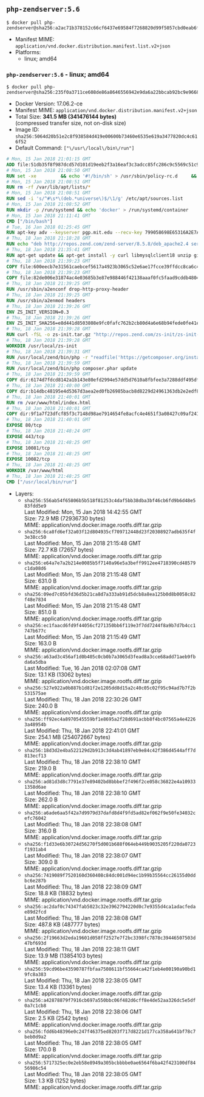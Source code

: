 ## `php-zendserver:5.6`

```console
$ docker pull php-zendserver@sha256:a2ac71b378152c66cf6437e69584f7268820d99f5057cbd0eab6f2415e426c43
```

-	Manifest MIME: `application/vnd.docker.distribution.manifest.list.v2+json`
-	Platforms:
	-	linux; amd64

### `php-zendserver:5.6` - linux; amd64

```console
$ docker pull php-zendserver@sha256:235f0a3711ce608de86a8646556942e9da6a22bbcab92bc9e96685d067f66666
```

-	Docker Version: 17.06.2-ce
-	Manifest MIME: `application/vnd.docker.distribution.manifest.v2+json`
-	Total Size: **341.5 MB (341476144 bytes)**  
	(compressed transfer size, not on-disk size)
-	Image ID: `sha256:5064d20b51e2c8f938584d419e00600b73460e6535e619a3477820dc4c616f52`
-	Default Command: `["\/usr\/local\/bin\/run"]`

```dockerfile
# Mon, 15 Jan 2018 21:01:15 GMT
ADD file:51db35f8f987dcd57d101d19eeb2f3a16eaf3c3adcc85fc286c9c5569c51c9b2 in / 
# Mon, 15 Jan 2018 21:08:50 GMT
RUN set -xe 		&& echo '#!/bin/sh' > /usr/sbin/policy-rc.d 	&& echo 'exit 101' >> /usr/sbin/policy-rc.d 	&& chmod +x /usr/sbin/policy-rc.d 		&& dpkg-divert --local --rename --add /sbin/initctl 	&& cp -a /usr/sbin/policy-rc.d /sbin/initctl 	&& sed -i 's/^exit.*/exit 0/' /sbin/initctl 		&& echo 'force-unsafe-io' > /etc/dpkg/dpkg.cfg.d/docker-apt-speedup 		&& echo 'DPkg::Post-Invoke { "rm -f /var/cache/apt/archives/*.deb /var/cache/apt/archives/partial/*.deb /var/cache/apt/*.bin || true"; };' > /etc/apt/apt.conf.d/docker-clean 	&& echo 'APT::Update::Post-Invoke { "rm -f /var/cache/apt/archives/*.deb /var/cache/apt/archives/partial/*.deb /var/cache/apt/*.bin || true"; };' >> /etc/apt/apt.conf.d/docker-clean 	&& echo 'Dir::Cache::pkgcache ""; Dir::Cache::srcpkgcache "";' >> /etc/apt/apt.conf.d/docker-clean 		&& echo 'Acquire::Languages "none";' > /etc/apt/apt.conf.d/docker-no-languages 		&& echo 'Acquire::GzipIndexes "true"; Acquire::CompressionTypes::Order:: "gz";' > /etc/apt/apt.conf.d/docker-gzip-indexes 		&& echo 'Apt::AutoRemove::SuggestsImportant "false";' > /etc/apt/apt.conf.d/docker-autoremove-suggests
# Mon, 15 Jan 2018 21:08:51 GMT
RUN rm -rf /var/lib/apt/lists/*
# Mon, 15 Jan 2018 21:08:51 GMT
RUN sed -i 's/^#\s*\(deb.*universe\)$/\1/g' /etc/apt/sources.list
# Mon, 15 Jan 2018 21:08:52 GMT
RUN mkdir -p /run/systemd && echo 'docker' > /run/systemd/container
# Mon, 15 Jan 2018 21:11:41 GMT
CMD ["/bin/bash"]
# Tue, 16 Jan 2018 01:25:45 GMT
RUN apt-key adv --keyserver pgp.mit.edu --recv-key 799058698E65316A2E7A4FF42EAE1437F7D2C623
# Thu, 18 Jan 2018 21:18:28 GMT
RUN echo "deb http://repos.zend.com/zend-server/8.5.8/deb_apache2.4 server non-free" >> /etc/apt/sources.list.d/zend-server.list
# Thu, 18 Jan 2018 21:35:41 GMT
RUN apt-get update && apt-get install -y curl libmysqlclient18 unzip git zend-server-php-5.6 && /usr/local/zend/bin/zendctl.sh stop
# Thu, 18 Jan 2018 21:39:23 GMT
COPY file:600eecb7e31561caebcef5617a4923b3065c52e6ae17fcce39ffdcc8ca6c41db in /etc/ 
# Thu, 18 Jan 2018 21:39:23 GMT
COPY file:82de006e31874ac4e03685b3e87e988446f42138aaaf0fc5faad9cddb48040ba in /etc/apache2/conf-available 
# Thu, 18 Jan 2018 21:39:25 GMT
RUN /usr/sbin/a2enconf drop-http-proxy-header
# Thu, 18 Jan 2018 21:39:25 GMT
RUN /usr/sbin/a2enmod headers
# Thu, 18 Jan 2018 21:39:26 GMT
ENV ZS_INIT_VERSION=0.3
# Thu, 18 Jan 2018 21:39:26 GMT
ENV ZS_INIT_SHA256=e8d441d8503808e9fc0fafc762b2cb80d4a6e68b94fede0fe41efdeac10800cb
# Thu, 18 Jan 2018 21:39:28 GMT
RUN curl -fSL -o zs-init.tar.gz "http://repos.zend.com/zs-init/zs-init-docker-${ZS_INIT_VERSION}.tar.gz"     && echo "${ZS_INIT_SHA256} *zs-init.tar.gz" | sha256sum -c -     && mkdir /usr/local/zs-init     && tar xzf zs-init.tar.gz --strip-components=1 -C /usr/local/zs-init     && rm zs-init.tar.gz
# Thu, 18 Jan 2018 21:39:28 GMT
WORKDIR /usr/local/zs-init
# Thu, 18 Jan 2018 21:39:31 GMT
RUN /usr/local/zend/bin/php -r "readfile('https://getcomposer.org/installer');" | /usr/local/zend/bin/php
# Thu, 18 Jan 2018 21:39:59 GMT
RUN /usr/local/zend/bin/php composer.phar update
# Thu, 18 Jan 2018 21:39:59 GMT
COPY dir:6174d7fdcd8142a1b143e80efd2994e57dd5d7610a8fbfee3a7288ddf495dfdf in /usr/local/bin 
# Thu, 18 Jan 2018 21:40:00 GMT
COPY dir:b14dbc48195e4d5367d3aea2ed0fb26985bacb8d8229d24961363db2e2edf8f0 in /usr/local/zend/var/plugins/ 
# Thu, 18 Jan 2018 21:40:01 GMT
RUN rm /var/www/html/index.html
# Thu, 18 Jan 2018 21:40:01 GMT
COPY dir:9f1a7f23dfcf85f3c7148d98ae7914654fe8acfc4e4651f3a08427c09af24198 in /var/www/html 
# Thu, 18 Jan 2018 21:40:01 GMT
EXPOSE 80/tcp
# Thu, 18 Jan 2018 21:48:24 GMT
EXPOSE 443/tcp
# Thu, 18 Jan 2018 21:48:25 GMT
EXPOSE 10081/tcp
# Thu, 18 Jan 2018 21:48:25 GMT
EXPOSE 10082/tcp
# Thu, 18 Jan 2018 21:48:25 GMT
WORKDIR /var/www/html
# Thu, 18 Jan 2018 21:48:25 GMT
CMD ["/usr/local/bin/run"]
```

-	Layers:
	-	`sha256:556ab54f65806b5b518f81253c4daf5bb38dba3bf46cb6fd9b6d48e583fdd5e9`  
		Last Modified: Mon, 15 Jan 2018 14:42:55 GMT  
		Size: 72.9 MB (72936730 bytes)  
		MIME: application/vnd.docker.image.rootfs.diff.tar.gzip
	-	`sha256:6ca8fd6ef32a03f12d804935cf709712448d23f20308927adb635f4f3e38cc50`  
		Last Modified: Mon, 15 Jan 2018 21:15:48 GMT  
		Size: 72.7 KB (72657 bytes)  
		MIME: application/vnd.docker.image.rootfs.diff.tar.gzip
	-	`sha256:e64a7e7a2b214e0085b5f7140a96e5a3beff9912ee4718390cd48579c1da08d6`  
		Last Modified: Mon, 15 Jan 2018 21:15:48 GMT  
		Size: 631.0 B  
		MIME: application/vnd.docker.image.rootfs.diff.tar.gzip
	-	`sha256:09ed7c05bfd36d5b21ca8d7a333ab91d5dcb8a8ea125b0d8b0058c82f48e7834`  
		Last Modified: Mon, 15 Jan 2018 21:15:48 GMT  
		Size: 851.0 B  
		MIME: application/vnd.docker.image.rootfs.diff.tar.gzip
	-	`sha256:ec1faacd6fd9f44056cf271350bb6f119e3f7dd7244f8a9b7d7b4cc1747b677c`  
		Last Modified: Mon, 15 Jan 2018 21:15:49 GMT  
		Size: 163.0 B  
		MIME: application/vnd.docker.image.rootfs.diff.tar.gzip
	-	`sha256:a63ad3c456af1d0b405c0cb0b7a3065d3fead8a3cce68add71aeb9fbda6a5dba`  
		Last Modified: Tue, 16 Jan 2018 02:07:08 GMT  
		Size: 13.1 KB (13062 bytes)  
		MIME: application/vnd.docker.image.rootfs.diff.tar.gzip
	-	`sha256:527e922a0b887b1d81f2e1205dd8d15a2c40c05c02f95c94ad7b7f2b531575ae`  
		Last Modified: Thu, 18 Jan 2018 22:30:26 GMT  
		Size: 240.0 B  
		MIME: application/vnd.docker.image.rootfs.diff.tar.gzip
	-	`sha256:ff92ec4a8970545559bf1e8695a2f28d691acbb8f4bc07565a4e42263a48954b`  
		Last Modified: Thu, 18 Jan 2018 22:41:01 GMT  
		Size: 254.1 MB (254072667 bytes)  
		MIME: application/vnd.docker.image.rootfs.diff.tar.gzip
	-	`sha256:18d3d2e4ba522129d2b913c3d4ab41897eb9e84c42f386d4544aff7d813ecf13`  
		Last Modified: Thu, 18 Jan 2018 22:38:10 GMT  
		Size: 219.0 B  
		MIME: application/vnd.docker.image.rootfs.diff.tar.gzip
	-	`sha256:ad81d3d8c7791e37e89402bd8bbbef2f496f2ce058c36822e4a109331358d6ae`  
		Last Modified: Thu, 18 Jan 2018 22:38:10 GMT  
		Size: 262.0 B  
		MIME: application/vnd.docker.image.rootfs.diff.tar.gzip
	-	`sha256:a6ade6aa5f42a7d9979d37dafd8d4f9fd5ad82ef062f9e50fe34032cefc76042`  
		Last Modified: Thu, 18 Jan 2018 22:38:08 GMT  
		Size: 316.0 B  
		MIME: application/vnd.docker.image.rootfs.diff.tar.gzip
	-	`sha256:f1d33e6b30724d56270f5d001b688f064eb449b9035205f220da0723f1931ab4`  
		Last Modified: Thu, 18 Jan 2018 22:38:07 GMT  
		Size: 309.0 B  
		MIME: application/vnd.docker.image.rootfs.diff.tar.gzip
	-	`sha256:7419089f7520160d360408c84dc001d94ec1b99b35564cc26155d0ddbc6e287b`  
		Last Modified: Thu, 18 Jan 2018 22:38:09 GMT  
		Size: 18.8 KB (18832 bytes)  
		MIME: application/vnd.docker.image.rootfs.diff.tar.gzip
	-	`sha256:ac2daf0c74347fab5023c32e3962794220d0c7e9355d4ca1adacfedae89d2fcd`  
		Last Modified: Thu, 18 Jan 2018 22:38:08 GMT  
		Size: 487.8 KB (487777 bytes)  
		MIME: application/vnd.docker.image.rootfs.diff.tar.gzip
	-	`sha256:2f19663d2eda19601d058ff2527e7f2bc3398fc7878c39446507503d47bf693d`  
		Last Modified: Thu, 18 Jan 2018 22:38:11 GMT  
		Size: 13.9 MB (13854103 bytes)  
		MIME: application/vnd.docker.image.rootfs.diff.tar.gzip
	-	`sha256:59cd96be43590787fbfaa7508611bf55664ca42f1eb4e00190a90bd19fc8a383`  
		Last Modified: Thu, 18 Jan 2018 22:38:05 GMT  
		Size: 13.4 KB (13361 bytes)  
		MIME: application/vnd.docker.image.rootfs.diff.tar.gzip
	-	`sha256:a42878879f7916cb697a550bbc06f482d6cff8e4de52aa326dc5e5df0a7c1cb8`  
		Last Modified: Thu, 18 Jan 2018 22:38:06 GMT  
		Size: 2.5 KB (2542 bytes)  
		MIME: application/vnd.docker.image.rootfs.diff.tar.gzip
	-	`sha256:fdd6b48396e0c247f46375ed8203f717d8221d177ca358a641bf78c7beb0d9a2`  
		Last Modified: Thu, 18 Jan 2018 22:38:05 GMT  
		Size: 170.0 B  
		MIME: application/vnd.docker.image.rootfs.diff.tar.gzip
	-	`sha256:5717325ec0e2eb58e8949a305bcbbbbe0ae6564f6ba42f423100df8456986c54`  
		Last Modified: Thu, 18 Jan 2018 22:38:05 GMT  
		Size: 1.3 KB (1252 bytes)  
		MIME: application/vnd.docker.image.rootfs.diff.tar.gzip
